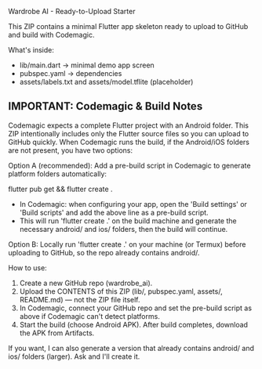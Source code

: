 Wardrobe AI - Ready-to-Upload Starter

This ZIP contains a minimal Flutter app skeleton ready to upload to GitHub and build with Codemagic.

What's inside:

- lib/main.dart  -> minimal demo app screen
- pubspec.yaml   -> dependencies
- assets/labels.txt and assets/model.tflite (placeholder)


IMPORTANT: Codemagic & Build Notes
----------------------------------
Codemagic expects a complete Flutter project with an Android folder. This ZIP intentionally includes only the Flutter source files
so you can upload to GitHub quickly. When Codemagic runs the build, if the Android/iOS folders are not present, you have two options:

Option A (recommended): Add a pre-build script in Codemagic to generate platform folders automatically:

  flutter pub get && flutter create .

- In Codemagic: when configuring your app, open the 'Build settings' or 'Build scripts' and add the above line as a pre-build script.
- This will run 'flutter create .' on the build machine and generate the necessary android/ and ios/ folders, then the build will continue.

Option B: Locally run 'flutter create .' on your machine (or Termux) before uploading to GitHub, so the repo already contains android/.


How to use:
1. Create a new GitHub repo (wardrobe_ai).
2. Upload the CONTENTS of this ZIP (lib/, pubspec.yaml, assets/, README.md) — not the ZIP file itself.
3. In Codemagic, connect your GitHub repo and set the pre-build script as above if Codemagic can't detect platforms.
4. Start the build (choose Android APK). After build completes, download the APK from Artifacts.

If you want, I can also generate a version that already contains android/ and ios/ folders (larger). Ask and I'll create it.
